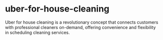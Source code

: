 # uber-for-house-cleaning
 Uber for house cleaning is a revolutionary concept that connects customers with professional cleaners on-demand, offering convenience and flexibility in scheduling cleaning services. 
